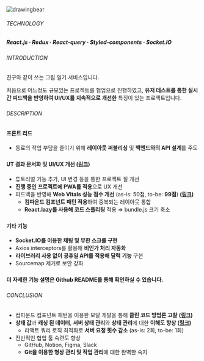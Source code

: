 ![drawingbear](https://github.com/jhchoi1182/portfolio/assets/116577489/db1dd0c5-73b5-4192-918d-74bad07041fd)

###### TECHNOLOGY

##### React.js · Redux · React-query · Styled-components · Socket.IO

###

###### INTRODUCTION

친구와 같이 쓰는 그림 일기 서비스입니다.

처음으로 어느정도 규모있는 프로젝트를 협업으로 진행하였고, **유저 테스트를 통한 실시간 피드백을 반영하여 UI/UX를 지속적으로 개선한** 특징이 있는 프로젝트입니다.

###

###### DESCRIPTION

#### 프론트 리드

- 동료의 작업 부담을 줄이기 위해 **레이아웃 퍼블리싱** 및 **백엔드와의 API 설계**를 주도

###

#### UT 결과 문서화 및 UI/UX 개선 ([링크](https://www.notion.so/6e112d9470024297875042712f0aa488?pvs=21))

- 튜토리얼 기능 추가, UI 변경 등을 통한 프로젝트 질 개선
- **진행 중인 프로젝트에 PWA를 적용**으로 UX 개선
- 피드백을 반영해 **Web Vitals 성능 점수 개선** (as-is: 50점, to-be: **99점**) **([링크](https://jhchoi1182.tistory.com/144))**
  - **컴파운드 컴포넌트 패턴 적용**하여 중복되는 레이아웃 통합
  - **React.lazy를 사용해 코드 스플리팅** 적용 ⇒ bundle.js 크기 축소

###

#### 기타 기능

- **Socket.IO를 이용한 채팅 및 무한 스크롤 구현**
- Axios interceptors를 활용해 **비인가 처리 자동화**
- **라이브러리 사용 없이 공휴일 API를 적용해 달력 기능** 구현
- Sourcemap 제거로 보안 강화

###

**더 자세한 기능 설명은 Github README를 통해 확인하실 수 있습니다.**

###

###### CONCLUSION

- 컴파운드 컴포넌트 패턴을 이용한 모달 개발을 통해 **클린 코드 방법론 고찰** **([링크](https://jhchoi1182.tistory.com/139))**
- **상태 값**과 **캐싱 된 데이터**, **서버 상태 관리**와 **상태 관리**에 대한 **이해도 향상 ([링크](https://jhchoi1182.tistory.com/141))**
  - 리액트 쿼리 로직 최적화로 **서버 요청 횟수 감소** (as-is: 2회, to-be: 1회)
- 전반적인 협업 툴 숙련도 향상
  - GitHub, Notion, Figma, Slack
  - **Git을 이용한 형상 관리 및 작업 관리**에 대한 완벽한 숙지
